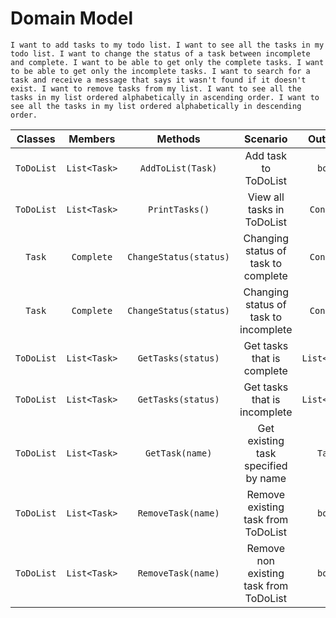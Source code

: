 # Domain Model

`I want to add tasks to my todo list.
I want to see all the tasks in my todo list.
I want to change the status of a task between incomplete and complete.
I want to be able to get only the complete tasks.
I want to be able to get only the incomplete tasks.
I want to search for a task and receive a message that says it wasn't found if it doesn't exist.
I want to remove tasks from my list.
I want to see all the tasks in my list ordered alphabetically in ascending order.
I want to see all the tasks in my list ordered alphabetically in descending order.`

| **Classes** | **Members** | **Methods** | **Scenario** | **Outputs** |
|:--:|:--:|:--:|:--:|:--:|
| `ToDoList` | `List<Task>` | `AddToList(Task)` | Add task to ToDoList | `bool` |
| `ToDoList` | `List<Task>` | `PrintTasks()` | View all tasks in ToDoList | `Console` |
| `Task` | `Complete` | `ChangeStatus(status)` | Changing status of task to complete | `Console` |
| `Task` | `Complete` | `ChangeStatus(status)` | Changing status of task to incomplete | `Console` |
| `ToDoList` | `List<Task>` | `GetTasks(status)` | Get tasks that is complete | `List<Task>` |
| `ToDoList` | `List<Task>` | `GetTasks(status)` | Get tasks that is incomplete | `List<Task>` |
| `ToDoList` | `List<Task>` | `GetTask(name)` | Get existing task specified by name | `Task` |
| `ToDoList` | `List<Task>` | `RemoveTask(name)` | Remove existing task from ToDoList | `bool` |
| `ToDoList` | `List<Task>` | `RemoveTask(name)` | Remove non existing task from ToDoList | `bool` |
